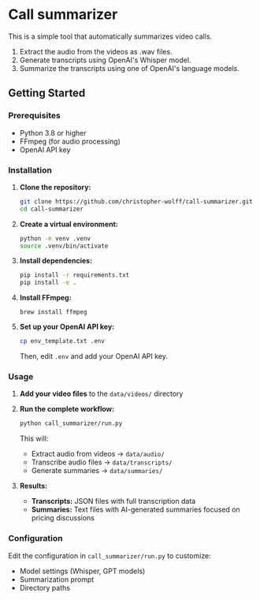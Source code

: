 # Call summarizer

This is a simple tool that automatically summarizes video calls.

1. Extract the audio from the videos as .wav files.
2. Generate transcripts using OpenAI's Whisper model.
3. Summarize the transcripts using one of OpenAI's language models.

## Getting Started

### Prerequisites

- Python 3.8 or higher
- FFmpeg (for audio processing)
- OpenAI API key

### Installation

1. **Clone the repository:**
   ```bash
   git clone https://github.com/christopher-wolff/call-summarizer.git
   cd call-summarizer
   ```

2. **Create a virtual environment:**
   ```bash
   python -m venv .venv
   source .venv/bin/activate
   ```

3. **Install dependencies:**
   ```bash
   pip install -r requirements.txt
   pip install -e .
   ```

4. **Install FFmpeg:**
   ```
   brew install ffmpeg
   ```

5. **Set up your OpenAI API key:**
   ```bash
   cp env_template.txt .env
   ```
   Then, edit `.env` and add your OpenAI API key.

### Usage

1. **Add your video files** to the `data/videos/` directory

2. **Run the complete workflow:**
   ```bash
   python call_summarizer/run.py
   ```

   This will:
   - Extract audio from videos → `data/audio/`
   - Transcribe audio files → `data/transcripts/`
   - Generate summaries → `data/summaries/`

3. **Results:**
   - **Transcripts:** JSON files with full transcription data
   - **Summaries:** Text files with AI-generated summaries focused on pricing discussions

### Configuration

Edit the configuration in `call_summarizer/run.py` to customize:
- Model settings (Whisper, GPT models)
- Summarization prompt
- Directory paths
